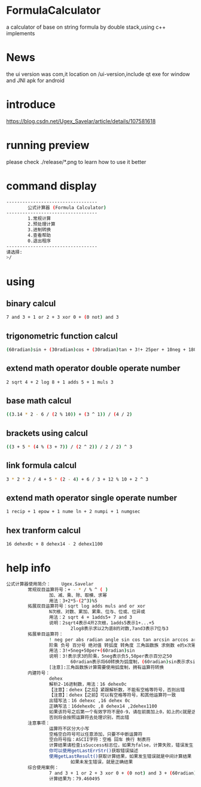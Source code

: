 # FormulaCalculator
a calculator of base on string formula by double stack,using c++ implements
# News
the ui version was com,it location on /ui-version,include qt exe for window and JNI apk for android
# introduce
https://blog.csdn.net/Ugex_Savelar/article/details/107581618
# running preview
please check ./release/*.png to learn how to use it better
# command display
```bash
----------------------------------
        公式计算器 (Formula Calculator)
----------------------------------
        1.常规计算
        2.预处理计算
        3.进制转换
        4.查看帮助
        0.退出程序
----------------------------------
请选择:
>/
```
# using
## binary calcul
```bash
7 and 3 + 1 or 2 + 3 xor 0 + (0 not) and 3
```
## trigonometric function calcul
```bash
(60radian)sin + (30radian)cos + (30radian)tan + 3!+ 25per + 10neg + 180radian
```
## extend math operator double operate number
```bash
2 sqrt 4 + 2 log 8 + 1 adds 5 + 1 muls 3
```
## base math calcul
```bash
((3.14 * 2 - 6 / (2 % 10)) + (3 ^ 1)) / (4 / 2)
```
## brackets using calcul
```bash
((3 + 5 * (4 % (3 + 7)) / (2 ^ 2)) / 2 / 2) ^ 3
```
## link formula calcul
```bash
3 * 2 * 2 / 4 + 5 * (2 - 4) + 6 / 3 + 12 % 10 + 2 ^ 3
```
## extend math operator single operate number
```bash
1 recip + 1 epow + 1 nume ln + 2 numpi + 1 numgsec
```
## hex tranform calcul
```bash
16 dehex0c + 8 dehex14 - 2 dehex1100
```
# help info
```bash
公式计算器使用简介：    Ugex.Savelar
        常规双目运算符号：+ - * / % ^ ( )
                加、减、乘、除、取模、求幂
                用法：3+2*5-(2^3)%5
        拓展双目运算符号：sqrt log adds muls and or xor
                N次根、对数、累加、累乘、位与、位或、位异或
                用法：2 sqrt 4 + 1adds5+ 7 and 3
                说明：2sqrt4表示4开2次根，1adds5表示1+...+5
                        2log8表示求以2为底8的对数,7and3表示7位与3
        拓展单目运算符：
                ! neg per abs radian angle sin cos tan arcsin arccos arctan recip epow ln numpi nume numgsec
                阶乘 负号 百分号 绝对值 转弧度 转角度 三角函数族 求倒数 e的x次幂 自然对数 n倍圆周率 n倍自然常数 n倍黄金 分割率
                用法：3!+5neg+50per+(60radian)sin
                说明：3!表示求3的阶乘，5neg表示负5,50per表示百分之50
                        60radian表示将60转换为弧度制，(60radian)sin表示求sin60角度
                [注意]:三角函数族计算需要使用弧度制，拥有运算符转换
        内建符号：
                dehex
                解析2-16进制数，用法：16 dehex0c
                【注意】：dehex【之后】紧跟解析数，不能有空格等符号，否则出错
                【注意】：dehex【之前】可以有空格等符号，和其他运算符一致
                出错写法：16 dehexc ,16 dehex 0c
                正确写法：16dehex0c ,8 dehex14 ,2dehex1100
                如果该符号之后第一个有效字符不是0-9，请在前面加上0，如上的c就是这个情况
                否则将会按照运算符去处理识别，而出错
        注意事项：
                运算符不区分大小写
                空格空白符号可以任意添加，只要不中断运算符
                空白符号指：ASCII字符：空格 回车 换行 制表符
                计算结果请检查isSuccess标志位，如果为false，计算失败，错误发生
                你可以使用getLastErrStr()获取错误描述
                使用getLastResult()获取计算结果，如果发生错误就是中间计算结果
                        如果未发生错误，就是正确结果
        综合使用案例：
                7 and 3 + 1 or 2 + 3 xor 0 + (0 not) and 3 + (60radian)sin + (30radian)cos + (30radian)tan + 3!+ 25per + 10neg + 180radian + 2 sqrt 4 + 2 log 8 + 1 adds 5 + 1 muls 3 + ((3.14 * 2 - 6 / (2 % 10)) + (3 ^ 1)) / (4 / 2) + ((3 + 5 * (4 % (3 + 7)) / (2 ^ 2)) / 2 / 2) ^ 3 + 3 * 2 * 2 / 4 + 5 * (2 - 4) + 6 / 3 + 12 % 10 + 2 ^ 3+1 recip + 1 epow + 1 nume ln + 2 numpi + 1 numgsec+16 dehex0c + 8 dehex14 - 2 dehex1100
                计算结果为：79.460495
```
